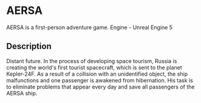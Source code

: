 
<h1>AERSA</h1>
<p>AERSA is a first-person adventure game. Engine - Unreal Engine 5</p>
<h2>Description</h2>
<p>Distant future. In the process of developing space tourism, Russia is creating the world's first tourist spacecraft, which is sent to the planet Kepler-24F. As a result of a collision with an unidentified object, the ship malfunctions and one passenger is awakened from hibernation. His task is to eliminate problems that appear every day and save all passengers of the AERSA ​​ship.</p>

